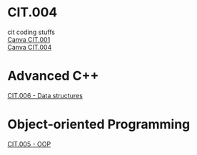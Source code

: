 # CIT.004
cit coding stuffs <br />
[Canva CIT.001](https://www.canva.com/design/DAFHZZXXPxI/zChpqSRLkJ1BfzRuvfG9Sg/view?utm_content=DAFHZZXXPxI&utm_campaign=designshare&utm_medium=link&utm_source=publishsharelink)<br/>
[Canva CIT.004](https://www.canva.com/design/DAFHnhocPzI/L_Kx-5_JruvAwDyv6y_s7A/view?utm_content=DAFHnhocPzI&utm_campaign=designshare&utm_medium=link&utm_source=publishsharelink) <br/>
# Advanced C++ <br />
[CIT.006 - Data structures](https://github.com/kaloyyyy/CIT.006)
<br/>
# Object-oriented Programming
[CIT.005 - OOP](https://github.com/kaloyyyy/CIT.005/blob/main/README.md)

